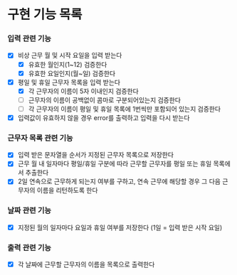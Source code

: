 # 구현 기능 목록

### 입력 관련 기능
- [x] 비상 근무 월 및 시작 요일을 입력 받는다
  - [x] 유효한 월인지(1~12) 검증한다
  - [x] 유효한 요일인지(월~일) 검증한다
- [x] 평일 및 휴일 근무자 목록을 입력 받는다
  - [x] 각 근무자의 이름이 5자 이내인지 검증한다
  - [ ] 근무자의 이름이 공백없이 콤마로 구분되어있는지 검증한다
  - [ ] 각 근무자의 이름이 평일 및 휴일 목록에 1번씩만 포함되어 있는지 검증한다
- [x] 입력값이 유효하지 않을 경우 error를 출력하고 입력을 다시 받는다

### 근무자 목록 관련 기능
- [x] 입력 받은 문자열을 순서가 지정된 근무자 목록으로 저장한다
- [x] 근무 월 내 일자마다 평일/휴일 구분에 따라 근무할 근무자를 평일 또는 휴일 목록에서 추출한다
- [x] 2일 연속으로 근무하게 되는지 여부를 구하고, 연속 근무에 해당할 경우 그 다음 근무자의 이름을 리턴하도록 한다

### 날짜 관련 기능
- [x] 지정된 월의 일자마다 요일과 휴일 여부를 저장한다 (1일 = 입력 받은 시작 요일)

### 출력 관련 기능
- [x] 각 날짜에 근무할 근무자의 이름을 목록으로 출력한다